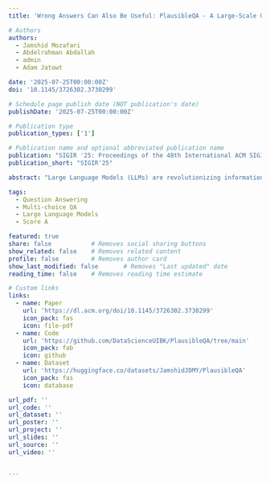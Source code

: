 ```yaml
---
title: 'Wrong Answers Can Also Be Useful: PlausibleQA - A Large-Scale QA Dataset with Answer Plausibility Scores'

# Authors
authors:
  - Jamshid Mozafari
  - Abdelrahman Abdallah
  - admin
  - Adam Jatowt

date: '2025-07-25T00:00:00Z'
doi: '10.1145/3726302.3730299'

# Schedule page publish date (NOT publication's date)
publishDate: '2025-07-25T00:00:00Z'

# Publication type
publication_types: ['1']

# Publication name and optional abbreviated publication name
publication: "SIGIR '25: Proceedings of the 48th International ACM SIGIR Conference on Research and Development in Information Retrieval"
publication_short: "SIGIR'25"

abstract: "Large Language Models (LLMs) are revolutionizing information retrieval, with chatbots becoming an important source for answering user queries. As by their design, LLMs prioritize generating correct answers, the value of highly plausible yet incorrect answers (candidate answers) tends to be overlooked. However, such answers can still prove useful, for example, they can play a crucial role in tasks like Multiple-Choice Question Answering (MCQA) and QA Robustness Assessment (QARA). Existing QA datasets primarily focus on correct answers without explicit consideration of the plausibility of other candidate answers, limiting opportunity for more nuanced evaluations of models. To address this gap, we introduce PlausibleQA, a large-scale dataset comprising 10,000 questions and 100,000 candidate answers, each annotated with plausibility scores and justifications for their selection. Additionally, the dataset includes 900,000 justifications for pairwise comparisons between candidate answers, further refining plausibility assessments. We evaluate PlausibleQA through human assessments and empirical experiments, demonstrating its utility in MCQA and QARA analysis. Our findings show that plausibility-aware approaches are effective for MCQA distractor generation and QARA. We release PlausibleQA as a resource for advancing QA research and enhancing LLM performance in distinguishing plausible distractors from correct answers."

tags:
  - Question Answering
  - Multi-choice QA
  - Large Language Models
  - Score A

featured: true
share: false           # Removes social sharing buttons
show_related: false    # Removes related content
profile: false         # Removes author card
show_last_modified: false       # Removes "Last updated" date
reading_time: false    # Removes reading time estimate

# Custom links
links:
  - name: Paper
    url: 'https://dl.acm.org/doi/10.1145/3726302.3730299'
    icon_pack: fas
    icon: file-pdf
  - name: Code
    url: 'https://github.com/DataScienceUIBK/PlausibleQA/tree/main'
    icon_pack: fab
    icon: github
  - name: Dataset
    url: 'https://huggingface.co/datasets/JamshidJDMY/PlausibleQA'
    icon_pack: fas
    icon: database

url_pdf: ''
url_code: ''
url_dataset: ''
url_poster: ''
url_project: ''
url_slides: ''
url_source: ''
url_video: ''


---
```


